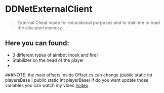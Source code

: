 # DDNetExternalClient

> External Cheat made for educational purposes and to train me to read the allocated memory.

## Here you can found:
- 3 different types of aimbot (hook and fire)
- Stabilizer on the head of the player
- 

###NOTE: the main offsets inside Offset.cs can change (public static int playersBase | public static int playerBase) if do you want update those variables you can watch my video
[!video](https://youtu.be/DSCWU2PXjOw)
